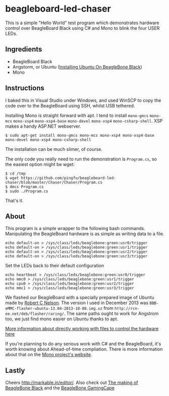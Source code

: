 beagleboard-led-chaser
======================

This is a simple "Hello World" test program which demonstrates hardware control over BeagleBoard Black using C# and Mono to blink the four USER LEDs.

## Ingredients

 - BeagleBoard Black
 - Angstorm, or Ubuntu ([Installing Ubuntu On BeagleBone Black][0])
 - Mono

## Instructions

I baked this in Visual Studio under Windows, and used WinSCP to copy the code over to the BeagleBoard using SSH, whilst USB tethered.

Installing Mono is straight forward with apt. I tend to install `mono-gmcs` `mono-mcs` `mono-xsp4` `mono-xsp4-base` `mono-devel` `mono-xsp4` `mono-csharp-shell`. XSP makes a handy ASP.NET webserver.

```
$ sudo apt-get install mono-gmcs mono-mcs mono-xsp4 mono-xsp4-base mono-devel mono-xsp4 mono-csharp-shell
```

The installation can be much slimer, of course.

The only code you really need to run the demonstration is `Program.cs`, so the easiest option might be wget:

```
$ cd /tmp
$ wget https://github.com/pingfu/beagleboard-led-chaser/blob/master/Chaser/Chaser/Program.cs
$ dmcs Program.cs
$ sudo ./Program.cs
```

That's it.

## About

This program is a simple wrapper to the following bash commands. Manipulating the BeagleBoard hardware is as simple as writing data to a file.

```
echo default-on > /sys/class/leds/beaglebone:green:usr0/trigger
echo default-on > /sys/class/leds/beaglebone:green:usr1/trigger
echo default-on > /sys/class/leds/beaglebone:green:usr2/trigger
echo default-on > /sys/class/leds/beaglebone:green:usr3/trigger
```

Set the LEDs back to their default configuration

```
echo heartbeat > /sys/class/leds/beaglebone:green:usr0/trigger
echo mmc0 > /sys/class/leds/beaglebone:green:usr1/trigger
echo cpu0 > /sys/class/leds/beaglebone:green:usr2/trigger
echo mmc1 > /sys/class/leds/beaglebone:green:usr3/trigger
```

We flashed our BeagleBoard with a specially prepared image of Ubuntu made by [Robert C Nelson][1]. The version I used in December 2013 was `BBB-eMMC-flasher-ubuntu-13.04-2013-10-08.img.xz` from `http://rcn-ee.net/deb/flasher/raring/`. The same paths ought to work for Angstrom too, we just find mono easier on Ubuntu thanks to apt.

[More information about directly working with files to control the hardware here][2]

If you're planning to do any serious work with C# and the BeagleBoard, it's worth knowing about Ahead-of-time compliation. There is more information about that on the [Mono project's website][3].

## Lastly

Cheers http://markable.in/editor/. Also check out [The making of BeagleBone Black][4] and the [BeagleBone GamingCape][5]


 [0]: http://elinux.org/Beagleboard:Ubuntu_On_BeagleBone_Black
 [1]: https://github.com/RobertCNelson
 [2]: http://www.circuidipity.com/bbb-led.html
 [3]: http://www.mono-project.com/AOT
 [4]: http://www.youtube.com/watch?v=FcqQvH41OR4
 [5]: http://www.youtube.com/watch?v=wj1T84orbeY
 
 
 